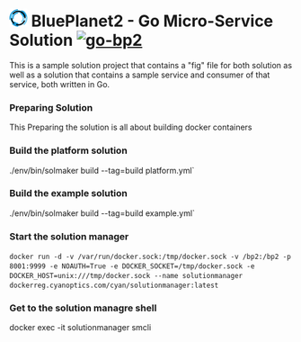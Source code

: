 # ![](bp_logo.png#top) BluePlanet2 - Go Micro-Service Solution [![go-bp2](https://img.shields.io/badge/go--bp2-example-blue.svg)]()
This is a sample solution project that contains a "fig" file for both
solution as well as a solution that contains a sample service and consumer of
that service, both written in Go.

### Preparing Solution
This
Preparing the solution is all about building docker containers

### Build the platform solution
./env/bin/solmaker build --tag=build platform.yml`

### Build the example solution
./env/bin/solmaker build --tag=build example.yml`

### Start the solution manager
`docker run -d -v /var/run/docker.sock:/tmp/docker.sock -v /bp2:/bp2 -p 8001:9999 -e NOAUTH=True -e DOCKER_SOCKET=/tmp/docker.sock -e DOCKER_HOST=unix:///tmp/docker.sock --name solutionmanager dockerreg.cyanoptics.com/cyan/solutionmanager:latest`

### Get to the solution managre shell
docker exec -it solutionmanager smcli
